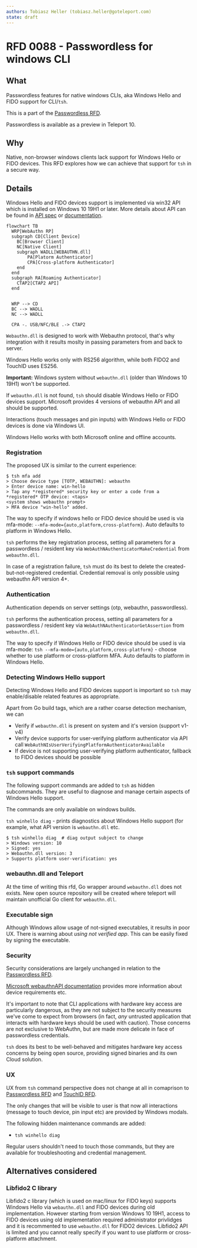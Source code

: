 ```yaml
---
authors: Tobiasz Heller (tobiasz.heller@goteleport.com)
state: draft
---
```


# RFD 0088 - Passwordless for windows CLI

## What

Passwordless features for native windows CLIs, aka Windows Hello and FIDO
support for CLI/`tsh`.

This is a part of the [Passwordless RFD][passwordless rfd].

Passwordless is available as a preview in Teleport 10.

## Why

Native, non-browser windows clients lack support for Windows Hello or FIDO
devices. This RFD explores how we can achieve that support for `tsh` in a secure
way.

## Details

Windows Hello and FIDO devices support is implemented via win32 API which is
installed on Windows 10 19H1 or later.
More details about API can be found in [API spec](https://github.com/microsoft/webauthn)
or [documentation][webauthn API windows docs].

```mermaid
flowchart TB
  WRP[WebAuthn RP]
  subgraph CD[Client Device]
    BC[Browser Client]
    NC[Native Client]
    subgraph WADLL[WEBAUTHN.dll]
        PA[Platorm Authenticator]
        CPA[Cross-platform Authenticator]
    end
  end
  subgraph RA[Roaming Authenticator]
    CTAP2[CTAP2 API]
  end


  WRP --> CD
  BC --> WADLL
  NC --> WADLL

  CPA -. USB/NFC/BLE .-> CTAP2
```

`Webauthn.dll` is designed to work with Webauthn protocol, that's why
integration with it results moslty in passing parameters from and back to
server.

<!--
TODO(tobiaszheller): Check if RS256 requires any code changes on server side.
-->
Windows Hello works only with RS256 algorithm, while both FIDO2 and TouchID uses
ES256.

**Important:** Windows system without `webauthn.dll` (older than Windows 10 19H1)
won't be supported.

If `webauthn.dll` is not found, `tsh` should disable Windows Hello or FIDO
devices support.
Microsoft provides 4 versions of webauthn API and all should be supported.

Interactions (touch messages and pin inputs) with Windows Hello or FIDO devices
is done via Windows UI.

Windows Hello works with both Microsoft online and offline accounts.

### Registration

The proposed UX is similar to the current experience:

```shell
$ tsh mfa add
> Choose device type [TOTP, WEBAUTHN]: webauthn
> Enter device name: win-hello
> Tap any *registered* security key or enter a code from a *registered* OTP device: <taps>
<system shows webauthn prompt>
> MFA device "win-hello" added.
```

The way to specify if windows hello or FIDO device should be used is via
mfa-mode: `--mfa-mode={auto,platform,cross-platform}`. Auto defaults to platform
in Windows Hello.

`tsh` performs the key registration process, setting all parameters for a
passwordless / resident key via `WebAuthNAuthenticatorMakeCredential` from
`webauthn.dll`.

<!--
TODO(codingllama): should we add here some code samples? same for authenticaiton
-->

In case of a registration failure, `tsh` must do its best to delete the
created-but-not-registered credential. Credential removal is only possible
using webauthn API version 4+.

### Authentication

Authentication depends on server settings (otp, webauthn, passwordless).

`tsh` performs the authentication process, setting all parameters for a
passwordless / resident key via `WebAuthNAuthenticatorGetAssertion` from
`webauthn.dll`.

The way to specify if Windows Hello or FIDO device should be used is via
mfa-mode: `tsh --mfa-mode={auto,platform,cross-platform}` - choose whether to
use platform or cross-platform MFA. Auto defaults to platform in Windows Hello.

### Detecting Windows Hello support

Detecting Windows Hello and FIDO devices support is important so `tsh` may
enable/disable related features as appropriate.

Apart from Go build tags, which are a rather coarse detection mechanism, we can

* Verify if `webauthn.dll` is present on system and it's version (support v1-v4)
* Verify device supports for user-verifying platform authenticator via API call
  `WebAuthNIsUserVerifyingPlatformAuthenticatorAvailable`
* If device is not supporting user-verifying platform authenticator, fallback to
  FIDO devices should be possible

### `tsh` support commands

The following support commands are added to `tsh` as hidden subcommands. They
are useful to diagnose and manage certain aspects of Windows Hello support.

The commands are only available on windows builds.

`tsh winhello diag` - prints diagnostics about Windows Hello support (for
example, what API version is `webauthn.dll` etc.

```shell
$ tsh winhello diag  # diag output subject to change
> Windows version: 10
> Signed: yes
> Webauthn.dll version: 3
> Supports platform user-verification: yes
```

### webauthn.dll and Teleport

At the time of writing this rfd, Go wrapper around `webauthn.dll` does not
exists. New open source repository will be created where teleport will maintain
unofficial Go client for `webauthn.dll`.

### Executable sign

Although Windows allow usage of not-signed executables, it results in poor UX.
There is warning about _using not verified app_. This can be easily fixed by
signing the executable.

### Security

Security considerations are largely unchanged in relation to the
[Passwordless RFD][passwordless rfd].

[Microsoft webauthnAPI documentation][webauthn API windows docs] provides more
information about device requirements etc.

It's important to note that CLI applications with hardware key access are
particularly dangerous, as they are not subject to the security measures
we've come to expect from browsers (in fact, _any_ untrusted application that
interacts with hardware keys should be used with caution).
Those concerns are not exclusive to WebAuthn, but are made more delicate in face
of passwordless credentials.

`tsh` does its best to be well-behaved and mitigates hardware key access
concerns by being open source, providing signed binaries and its own Cloud
solution.

### UX

UX from `tsh` command perspective does not change at all in comaprison to
[Passwordless RFD][passwordless rfd] and [TouchID RFD][touchid rfd].

The only changes that will be visible to user is that now all interactions
(message to touch device, pin input etc) are provided by Windows modals.
<!--
TODO(codingllama): Should we add here screenshot how it looks like?
-->

The following hidden maintenance commands are added:

* `tsh winhello diag`
<!--
TODO(tobiaszheller): on version 4 of API there is method to run list and delete
credentials, however currently those API is not yet available on newest Windows
11.
-->

Regular users shouldn't need to touch those commands, but they are available for
troubleshooting and credential management.

## Alternatives considered

### Libfido2 C library

Libfido2 c library (which is used on mac/linux for FIDO keys) supports Windows
Hello via `webauthn.dll` and FIDO devices during old implementation. However
starting from version Windows 10 19H1, access to FIDO devices using old
implementation required administrator privlidges and it is recommented to use
`webauthn.dll` for FIDO2 devices. Libfido2 API is limited and you cannot really
specify if you want to use platform or cross-platform attachment.

<!-- Links -->

[passwordless rfd]: https://github.com/gravitational/teleport/blob/master/rfd/0052-passwordless.md
[touchid rfd]: https://github.com/gravitational/teleport/blob/master/rfd/0054-passwordless-macos.md
[webauthn API windows docs]: https://docs.microsoft.com/en-us/windows/security/identity-protection/hello-for-business/webauthn-apis

